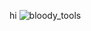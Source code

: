 hi
![bloody_tools](https://github.com/user-attachments/assets/fecb0dd0-223f-400f-8c8c-59603c070e42)
